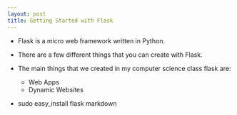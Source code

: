 ```yaml
---
layout: post
title: Getting Started with Flask
---
```


* Flask is a micro web framework written in Python.
* There are a few different things that you can create with Flask.  
  
* The main things that we created in my computer science class flask are:
    * Web Apps
    * Dynamic Websites  
  

* sudo easy_install flask markdown